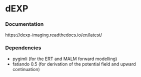 # dEXP
### Documentation

https://dexp-imaging.readthedocs.io/en/latest/

### Dependencies
- pygimli (for the ERT and MALM forward modelling)
- fatiando 0.5 (for derivation of the potential field and upward continuation)
